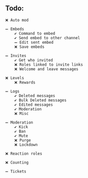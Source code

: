 ## Todo:

    ❌ Auto mod

    ➖ Embeds
        ✔️ Command to embed
        ✔️ Send embed to other channel
        ➖ Edit sent embed
        ❌ Save embeds

    ➖ Invites
        ✔️ Get who invited
        ❌ Roles linked to invite links
        ❌ Welcome and leave messages

    ❌ Levels
        ❌ Rewards

    ➖ Logs
        ✔️ Deleted messages
        ✔️ Bulk Deleted messages
        ✔️ Edited messages
        ✔️ Moderation
        ❌ Misc

    ➖ Moderation
        ✔️ Kick
        ✔️ Ban
        ✔️ Mute
        ❌ Purge
        ❌ Lockdown

    ❌ Reaction roles

    ❌ Counting

    ➖ Tickets

<!-- ❌➖✔️ -->
